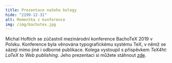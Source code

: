 ```yaml
---
title: Prezentace našeho kolegy
hide: "2199-12-31"
alt: Momentka z konference
img: /img/bachotex.jpg
---
```


Michal Hoftich se zúčastnil mezinárodní konference BachoTeX 2019 v
Polsku. Konference byla věnována typografickému systému TeX, v němž se sázejí
mimo jiné i odborné publikace. Kolega vystoupil s příspěvkem 
*TeX4ht: LaTeX to Web publishing*. Jeho prezentaci si můžete stáhnout [zde](http://www.gust.org.pl/bachotex/2019-pl/presentations/mhoftich-1-2019.pdf).
